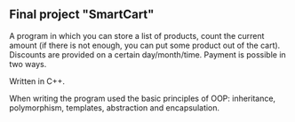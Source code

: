 ## Final project "SmartCart"

A program in which you can store a list of products, count the current amount (if there is not enough, you can put some product out of the cart). Discounts are provided on a certain day/month/time. Payment is possible in two ways.

Written in C++.

When writing the program used the basic principles of OOP: inheritance, polymorphism, templates, abstraction and encapsulation.
